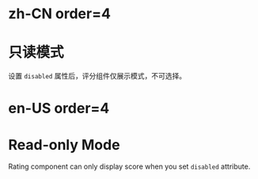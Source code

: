 # zh-CN order=4

# 只读模式

设置 `disabled` 属性后，评分组件仅展示模式，不可选择。

# en-US order=4

# Read-only Mode

Rating component can only display score when you set `disabled` attribute.
